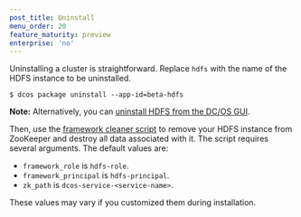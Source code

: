 ```yaml
---
post_title: Uninstall
menu_order: 20
feature_maturity: preview
enterprise: 'no'
---
```


Uninstalling a cluster is straightforward. Replace `hdfs` with the name of the HDFS instance to be uninstalled.

```
$ dcos package uninstall --app-id=beta-hdfs
```

**Note:** Alternatively, you can [uninstall HDFS from the DC/OS GUI](https://docs.mesosphere.com/1.9/deploying-services/uninstall/).

Then, use the [framework cleaner script](https://docs.mesosphere.com/1.9/deploying-services/uninstall/#framework-cleaner) to remove your HDFS instance from ZooKeeper and destroy all data associated with it. The script requires several arguments. The default values are:

- `framework_role` is `hdfs-role`.
- `framework_principal` is `hdfs-principal`.
- `zk_path` is `dcos-service-<service-name>`.

These values may vary if you customized them during installation.
